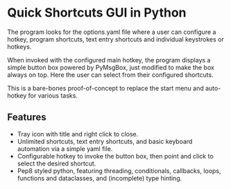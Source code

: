 # Quick Shortcuts GUI in Python
The program looks for the options.yaml file where a user can configure a
hotkey, program shortcuts, text entry shortcuts and individual keystrokes or
hotkeys.

When invoked with the configured main hotkey, the program displays a
simple button box powered by PyMsgBox, just modified to make the box always on
top. Here the user can select from their configured shortcuts.

This is a bare-bones proof-of-concept to replace the start menu and auto-hotkey for
various tasks.

## Features
- Tray icon with title and right click to close.
- Unlimited shortcuts, text entry shortcuts, and basic keyboard automation via
  a simple yaml file.
- Configurable hotkey to invoke the button box, then point and click to select
  the desired shortcut.
- Pep8 styled python, featuring threading, conditionals, callbacks, loops,
  functions and dataclasses, and (incomplete) type hinting.
